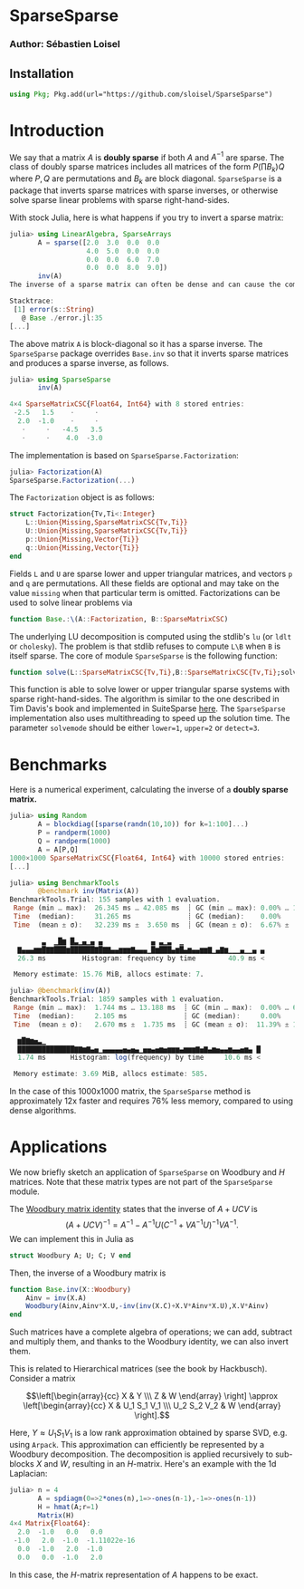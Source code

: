 # SparseSparse

### Author: Sébastien Loisel

## Installation
```julia
using Pkg; Pkg.add(url="https://github.com/sloisel/SparseSparse")
```

# Introduction

We say that a matrix $A$ is **doubly sparse** if both $A$ and $A^{-1}$ are sparse. The class of doubly sparse matrices includes all matrices of the form $P(\prod B_k) Q$ where $P,Q$ are permutations and $B_k$ are block diagonal. `SparseSparse` is a package that inverts sparse matrices with sparse inverses, or otherwise solve sparse linear problems with sparse right-hand-sides.

With stock Julia, here is what happens if you try to invert a sparse matrix:

```julia
julia> using LinearAlgebra, SparseArrays
       A = sparse([2.0  3.0  0.0  0.0
                   4.0  5.0  0.0  0.0
                   0.0  0.0  6.0  7.0
                   0.0  0.0  8.0  9.0])
       inv(A)
The inverse of a sparse matrix can often be dense and can cause the computer to run out of memory[...]

Stacktrace:
 [1] error(s::String)
   @ Base ./error.jl:35
[...]
```

The above matrix `A` is block-diagonal so it has a sparse inverse. The `SparseSparse` package overrides `Base.inv` so that it inverts sparse matrices and produces a sparse inverse, as follows.
```julia
julia> using SparseSparse
       inv(A)

4×4 SparseMatrixCSC{Float64, Int64} with 8 stored entries:
 -2.5   1.5    ⋅     ⋅ 
  2.0  -1.0    ⋅     ⋅ 
   ⋅     ⋅   -4.5   3.5
   ⋅     ⋅    4.0  -3.0
```
 
The implementation is based on `SparseSparse.Factorization`:
```julia
julia> Factorization(A)
SparseSparse.Factorization(...)
```
The `Factorization` object is as follows:
```julia
struct Factorization{Tv,Ti<:Integer} 
    L::Union{Missing,SparseMatrixCSC{Tv,Ti}}
    U::Union{Missing,SparseMatrixCSC{Tv,Ti}}
    p::Union{Missing,Vector{Ti}}
    q::Union{Missing,Vector{Ti}}
end
```
Fields `L` and `U` are sparse lower and upper triangular matrices, and vectors `p` and `q` are permutations.
All these fields are optional and may take on the value `missing` when that particular term is omitted. Factorizations can be used to solve linear problems via
```julia
function Base.:\(A::Factorization, B::SparseMatrixCSC)
```

The underlying LU decomposition is computed using the stdlib's `lu` (or `ldlt` or `cholesky`). The problem is that stdlib refuses to compute `L\B` when `B` is itself sparse. The core of module `SparseSparse` is the following function:

```julia
function solve(L::SparseMatrixCSC{Tv,Ti},B::SparseMatrixCSC{Tv,Ti};solvemode=detect,numthreads=min(B.n,nthreads())) where {Tv,Ti<:Integer}
```

This function is able to solve lower or upper triangular sparse systems with sparse right-hand-sides. The algorithm is similar to the one described in Tim Davis's book and implemented in SuiteSparse [here](https://github.com/DrTimothyAldenDavis/SuiteSparse/blob/dev/CXSparse/Source/cs_spsolve.c). The `SparseSparse` implementation also uses multithreading to speed up the solution time. The parameter `solvemode` should be either `lower=1`, `upper=2` or `detect=3`.

# Benchmarks

Here is a numerical experiment, calculating the inverse of a **doubly sparse matrix.**

```julia
julia> using Random
       A = blockdiag([sparse(randn(10,10)) for k=1:100]...)
       P = randperm(1000)
       Q = randperm(1000)
       A = A[P,Q]
1000×1000 SparseMatrixCSC{Float64, Int64} with 10000 stored entries:
[...]

julia> using BenchmarkTools
       @benchmark inv(Matrix(A))
BenchmarkTools.Trial: 155 samples with 1 evaluation.
 Range (min … max):  26.345 ms … 42.085 ms  ┊ GC (min … max): 0.00% … 13.34%
 Time  (median):     31.265 ms              ┊ GC (median):    0.00%
 Time  (mean ± σ):   32.239 ms ±  3.650 ms  ┊ GC (mean ± σ):  6.67% ±  8.61%

        ▃  ▁█▆ █▃▁▄▁▄ ▄            ▄ ▃▁▃  ▁                    
  ▇▄▄▄▆▆█▇▇███▆██████▇█▇▇▄▄▆▆▆▇▄▄▄▁█▆███▄▆█▄▆▄▄▆▆▇▁▄▇▆▁▁▁▄▁▁▄ ▄
  26.3 ms         Histogram: frequency by time        40.9 ms <

 Memory estimate: 15.76 MiB, allocs estimate: 7.

julia> @benchmark(inv(A))
BenchmarkTools.Trial: 1859 samples with 1 evaluation.
 Range (min … max):  1.744 ms … 13.188 ms  ┊ GC (min … max):  0.00% … 67.60%
 Time  (median):     2.105 ms              ┊ GC (median):     0.00%
 Time  (mean ± σ):   2.670 ms ±  1.735 ms  ┊ GC (mean ± σ):  11.39% ± 13.40%

  ▆█▇▆▅▃▁                                                     
  ██████████████▇▇▆▇▄▅▁▄▄▄▄▄▅▄▅▄▁▅▅▄▅▆▅▆▆▆▄▆▆▆▇▅▇▄▆▅▄▄▆▄▄▅▆▄ █
  1.74 ms      Histogram: log(frequency) by time     10.6 ms <

 Memory estimate: 3.69 MiB, allocs estimate: 585.
```

In the case of this 1000x1000 matrix, the `SparseSparse` method is approximately 12x faster and requires 76% less memory, compared to using dense algorithms.

# Applications

We now briefly sketch an application of `SparseSparse` on Woodbury and $H$ matrices. Note that these matrix types are not part of the `SparseSparse` module.

The [Woodbury matrix identity](https://en.wikipedia.org/wiki/Woodbury_matrix_identity) states that the inverse of $A+UCV$ is $$(A+UCV)^{-1} = A^{-1}-A^{-1}U(C^{-1}+VA^{-1}U)^{-1}VA^{-1}.$$ We can implement this in Julia as
```julia
struct Woodbury A; U; C; V end
```
Then, the inverse of a Woodbury matrix is
```julia
function Base.inv(X::Woodbury)
    Ainv = inv(X.A)
    Woodbury(Ainv,Ainv*X.U,-inv(inv(X.C)+X.V*Ainv*X.U),X.V*Ainv) 
end
```
Such matrices have a complete algebra of operations; we can add, subtract and multiply them, and thanks to the Woodbury identity, we can also invert them.

This is related to Hierarchical matrices (see the book by Hackbusch). Consider a matrix

$$\left[\begin{array}{cc}
X & Y \\\ Z & W
\end{array}
\right]
\approx
\left[\begin{array}{cc}
X & U_1 S_1 V_1 \\\ U_2 S_2 V_2 & W
\end{array}
\right].$$

Here, $Y \approx U_1S_1V_1$ is a low rank approximation obtained by sparse SVD, e.g. using `Arpack`. This approximation can efficiently be represented by a Woodbury decomposition. The decomposition is applied recursively to sub-blocks $X$ and $W$, resulting in an $H$-matrix. Here's an example with the 1d Laplacian:

```julia
julia> n = 4
       A = spdiagm(0=>2*ones(n),1=>-ones(n-1),-1=>-ones(n-1))
       H = hmat(A;r=1)
       Matrix(H)
4×4 Matrix{Float64}:
  2.0  -1.0   0.0   0.0
 -1.0   2.0  -1.0  -1.11022e-16
  0.0  -1.0   2.0  -1.0
  0.0   0.0  -1.0   2.0
```
In this case, the $H$-matrix representation of $A$ happens to be exact.

